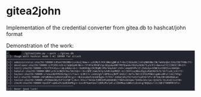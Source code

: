 # gitea2john
Implementation of the credential converter from gitea.db to hashcat/john format

Demonstration of the work:
![example.png](./images/example.png)
